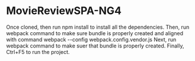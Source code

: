 # MovieReviewSPA-NG4
Once cloned, then run npm install to install all the dependencies. 
Then, run webpack command to make sure bundle is properly created and aligned with command webpack --config webpack.config.vendor.js
Next, run webpack command to make suer that bundle is properly created.
Finally, Ctrl+F5 to run the project.
